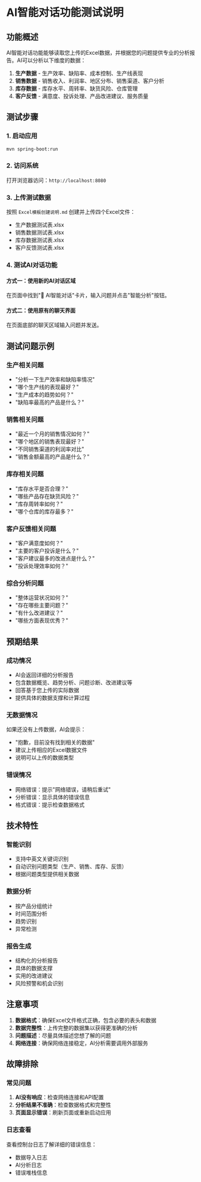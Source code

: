 # AI智能对话功能测试说明

## 功能概述

AI智能对话功能能够读取您上传的Excel数据，并根据您的问题提供专业的分析报告。AI可以分析以下维度的数据：

1. **生产数据** - 生产效率、缺陷率、成本控制、生产线表现
2. **销售数据** - 销售收入、利润率、地区分布、销售渠道、客户分析
3. **库存数据** - 库存水平、周转率、缺货风险、仓库管理
4. **客户反馈** - 满意度、投诉处理、产品改进建议、服务质量

## 测试步骤

### 1. 启动应用
```bash
mvn spring-boot:run
```

### 2. 访问系统
打开浏览器访问：`http://localhost:8080`

### 3. 上传测试数据
按照 `Excel模板创建说明.md` 创建并上传四个Excel文件：
- 生产数据测试表.xlsx
- 销售数据测试表.xlsx
- 库存数据测试表.xlsx
- 客户反馈测试表.xlsx

### 4. 测试AI对话功能

#### 方式一：使用新的AI对话区域
在页面中找到"🤖 AI智能对话"卡片，输入问题并点击"智能分析"按钮。

#### 方式二：使用原有的聊天界面
在页面底部的聊天区域输入问题并发送。

## 测试问题示例

### 生产相关问题
- "分析一下生产效率和缺陷率情况"
- "哪个生产线的表现最好？"
- "生产成本的趋势如何？"
- "缺陷率最高的产品是什么？"

### 销售相关问题
- "最近一个月的销售情况如何？"
- "哪个地区的销售表现最好？"
- "不同销售渠道的利润率对比"
- "销售金额最高的产品是什么？"

### 库存相关问题
- "库存水平是否合理？"
- "哪些产品存在缺货风险？"
- "库存周转率如何？"
- "哪个仓库的库存最多？"

### 客户反馈相关问题
- "客户满意度如何？"
- "主要的客户投诉是什么？"
- "客户建议最多的改进点是什么？"
- "投诉处理效率如何？"

### 综合分析问题
- "整体运营状况如何？"
- "存在哪些主要问题？"
- "有什么改进建议？"
- "哪些方面表现优秀？"

## 预期结果

### 成功情况
- AI会返回详细的分析报告
- 包含数据概览、趋势分析、问题诊断、改进建议等
- 回答基于您上传的实际数据
- 提供具体的数据支撑和计算过程

### 无数据情况
如果还没有上传数据，AI会提示：
- "抱歉，目前没有找到相关的数据"
- 建议上传相应的Excel数据文件
- 说明可以上传的数据类型

### 错误情况
- 网络错误：提示"网络错误，请稍后重试"
- 分析错误：显示具体的错误信息
- 格式错误：提示检查数据格式

## 技术特性

### 智能识别
- 支持中英文关键词识别
- 自动识别问题类型（生产、销售、库存、反馈）
- 根据问题类型提供相关数据

### 数据分析
- 按产品分组统计
- 时间范围分析
- 趋势识别
- 异常检测

### 报告生成
- 结构化的分析报告
- 具体的数据支撑
- 实用的改进建议
- 风险预警和机会识别

## 注意事项

1. **数据格式**：确保Excel文件格式正确，包含必要的表头和数据
2. **数据完整性**：上传完整的数据集以获得更准确的分析
3. **问题描述**：尽量具体描述您想了解的问题
4. **网络连接**：确保网络连接稳定，AI分析需要调用外部服务

## 故障排除

### 常见问题
1. **AI没有响应**：检查网络连接和API配置
2. **分析结果不准确**：检查数据格式和完整性
3. **页面显示错误**：刷新页面或重新启动应用

### 日志查看
查看控制台日志了解详细的错误信息：
- 数据导入日志
- AI分析日志
- 错误堆栈信息 